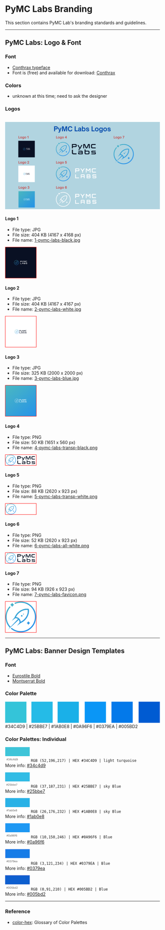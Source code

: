 # PyMC Labs Branding

This section contains PyMC Lab's branding standards and guidelines.

---

## PyMC Labs: Logo & Font

### Font
- [Conthrax typeface](https://www.myfonts.com/search/conthrax/)
- Font is (free) and available for download: [Conthrax](https://www.fontspring.com/fonts/typodermic/conthrax)

### Colors
- unknown at this time; need to ask the designer

### Logos

<br>
<img src="logos/labs-logos-summary.png" >


<br>

#### Logo 1
- File type: JPG
- File size: 404 KB (4167 x 4168 px)
- File name: [1-pymc-labs-black.jpg](https://github.com/pymc-labs/brand/blob/master/logos/1-pymc-labs-black.jpg)

<img src="logos/1-pymc-labs-black.jpg" width="100" style="border:1px solid red">

<br>

#### Logo 2
- File type: JPG
- File size: 404 KB (4167 x 4167 px)
- File name: [2-pymc-labs-white.jpg](https://github.com/pymc-labs/brand/blob/master/logos/2-pymc-labs-white.jpg)

<img src="logos/2-pymc-labs-white.jpg" width="100" style="border:1px solid red">

<br>

#### Logo 3
- File type: JPG
- File size: 325 KB (2000 x 2000 px)
- File name: [3-pymc-labs-blue.jpg](https://github.com/pymc-labs/brand/blob/master/logos/3-pymc-labs-blue.jpg)

<img src="logos/3-pymc-labs-blue.jpg" width="100" style="border:1px solid red">

<br>


#### Logo 4
- File type: PNG
- File size: 50 KB (1651 x 560 px)
- File name: [4-pymc-labs-transp-black.png](https://github.com/pymc-labs/brand/blob/master/logos/4-pymc-labs-transp-black.png)

<img src="logos/4-pymc-labs-transp-black.png" width="100"  style="border:1px solid red">

<br>

#### Logo 5
- File type: PNG
- File size: 88 KB (2620 x 923 px)
- File name: [5-pymc-labs-transp-white.png](https://github.com/pymc-labs/brand/blob/master/logos/5-pymc-labs-transp-white.png)

<img src="logos/5-pymc-labs-transp-white.png" width="100"  style="border:1px solid red">

<br>

#### Logo 6
- File type: PNG
- File size: 52 KB (2620 x 923 px)
- File name: [6-pymc-labs-all-white.png](https://github.com/pymc-labs/brand/blob/master/logos/6-pymc-labs-all-white.png)

<img src="logos/6-pymc-labs-all-white.png" width="100"  style="border:1px solid red">

<br>

#### Logo 7
- File type: PNG
- File size: 94 KB (926 x 923 px)
- File name: [7-pymc-labs-favicon.png](https://github.com/pymc-labs/brand/blob/master/logos/7-pymc-labs-favicon.png)

<img src="logos/7-pymc-labs-favicon.png" width="100"  style="border:1px solid red">

---


## PyMC Labs: Banner Design Templates

### Font
- [Eurostile Bold](https://freefontsvault.com/eurostile-font-family-free/)
- [Montserrat Bold](https://freefontsvault.com/montserrat-font-family-download-free/)

### Color Palette

![banner-colors](/banner_colors/banner-colors.png) 
#34C4D9 | #25BBE7 | #1AB0E8 | #0A96F6 | #0379EA | #005BD2

### Color Palettes: Individual

![#34C4D9](/banner_colors/colorswatch_34c4d9_turquoise.png) `RGB (52,196,217) | HEX #34C4D9 | light turquoise`  
More info: [#34c4d9](https://www.color-hex.com/color/34c4d9)

![#25BBE7](/banner_colors/colorswatch_25bbe7_skyblue.png) `RGB (37,187,231) | HEX #25BBE7 | sky Blue`  
More info: [#25bbe7](https://www.color-hex.com/color/25bbe7)

![#1AB0E8](/banner_colors/colorswatch_1ab0e8_blue.png) `RGB (26,176,232) | HEX #1AB0E8 | sky Blue`  
More info: [#1ab0e8](https://www.color-hex.com/color/1ab0e8)

![#0A96F6](/banner_colors/colorswatch_0a96f6_blue.png) `RGB (10,150,246) | HEX #0A96F6 | Blue`  
More info: [#0a96f6](https://www.color-hex.com/color/0a96f6)

![#0379EA](/banner_colors/colorswatch_0379ea_blue.png) `RGB (3,121,234) | HEX #0379EA | Blue`  
More info: [#0379ea](https://www.color-hex.com/color/0379ea)

![#005BD2](/banner_colors/colorswatch_005bd2_blue.png) `RGB (0,91,210) | HEX #005BD2 | Blue`  
More info: [#005bd2](https://www.color-hex.com/color/005bd2)


---

### Reference
- [color-hex](https://www.color-hex.com): Glossary of Color Palettes
